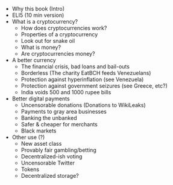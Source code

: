 
* Why this book (Intro)
* ELI5 (10 min version)
* What is a cryptocurrency?
    * How does cryptocurrencies work?
    * Properties of a cryptocurrency
    * Look out for snake oil
    * What is money?
    * Are cryptocurrencies money?
* A better currency
    * The financial crisis, bad loans and bail-outs
    * Borderless (The charity EatBCH feeds Venezuelans)
    * Protection against hyperinflation (see Venezuela)
    * Protection against government seizures (see Greece, etc?)
    * India voids 500 and 1000 rupee bills
* Better digital payments
    * Uncensorable donations (Donations to WikiLeaks)
    * Payments to gray area businesses
    * Banking the unbanked
    * Safer & cheaper for merchants
    * Black markets
* Other use (?)
    * New asset class
    * Provably fair gambling/betting
    * Decentralized-ish voting
    * Uncensorable Twitter
    * Tokens
    * Decentralized storage?

